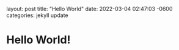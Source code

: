 layout: post
title:  "Hello World"
date:   2022-03-04 02:47:03 -0600
categories: jekyll update

# Hello World!

